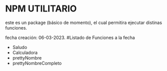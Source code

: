# NPM UTILITARIO

este es un package (básico de momento), el cual permitira ejecutar distinas funciones.

fecha creación: 06-03-2023.
#Listado de Funciones a la fecha

- Saludo
- Calculadora
- prettyNombre
- prettyNombreCompleto
